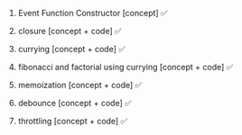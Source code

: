 1. Event Function Constructor [concept] ✅

2. closure [concept + code] ✅

3. currying [concept + code]  ✅

4. fibonacci and factorial using currying  [concept + code] ✅

5. memoization [concept + code] ✅

6. debounce [concept + code] ✅

7. throttling [concept + code] ✅